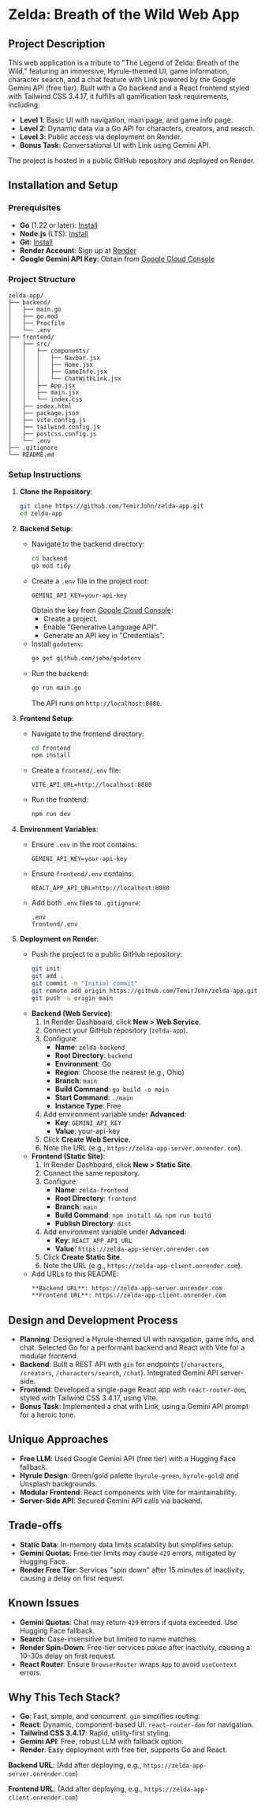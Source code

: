 # Zelda: Breath of the Wild Web App

## Project Description
This web application is a tribute to "The Legend of Zelda: Breath of the Wild," featuring an immersive, Hyrule-themed UI, game information, character search, and a chat feature with Link powered by the Google Gemini API (free tier). Built with a Go backend and a React frontend styled with Tailwind CSS 3.4.17, it fulfills all gamification task requirements, including:
- **Level 1**: Basic UI with navigation, main page, and game info page.
- **Level 2**: Dynamic data via a Go API for characters, creators, and search.
- **Level 3**: Public access via deployment on Render.
- **Bonus Task**: Conversational UI with Link using Gemini API.

The project is hosted in a public GitHub repository and deployed on Render.

## Installation and Setup

### Prerequisites
- **Go** (1.22 or later): [Install](https://golang.org/dl/)
- **Node.js** (LTS): [Install](https://nodejs.org/)
- **Git**: [Install](https://git-scm.com/)
- **Render Account**: Sign up at [Render](https://render.com)
- **Google Gemini API Key**: Obtain from [Google Cloud Console](https://console.cloud.google.com/)

### Project Structure
```
zelda-app/
├── backend/
│   ├── main.go
│   ├── go.mod
│   ├── Procfile
│   └── .env
├── frontend/
│   ├── src/
│   │   ├── components/
│   │   │   ├── Navbar.jsx
│   │   │   ├── Home.jsx
│   │   │   ├── GameInfo.jsx
│   │   │   └── ChatWithLink.jsx
│   │   ├── App.jsx
│   │   ├── main.jsx
│   │   └── index.css
│   ├── index.html
│   ├── package.json
│   ├── vite.config.js
│   ├── tailwind.config.js
│   ├── postcss.config.js
│   └── .env
├── .gitignore
└── README.md
```

### Setup Instructions
1. **Clone the Repository**:
   ```bash
   git clone https://github.com/TemirJohn/zelda-app.git
   cd zelda-app
   ```

2. **Backend Setup**:
   - Navigate to the backend directory:
     ```bash
     cd backend
     go mod tidy
     ```
   - Create a `.env` file in the project root:
     ```
     GEMINI_API_KEY=your-api-key
     ```
     Obtain the key from [Google Cloud Console](https://console.cloud.google.com/):
     - Create a project.
     - Enable "Generative Language API".
     - Generate an API key in "Credentials".
   - Install `godotenv`:
     ```bash
     go get github.com/joho/godotenv
     ```
   - Run the backend:
     ```bash
     go run main.go
     ```
     The API runs on `http://localhost:8080`.

3. **Frontend Setup**:
   - Navigate to the frontend directory:
     ```bash
     cd frontend
     npm install
     ```
   - Create a `frontend/.env` file:
     ```
     VITE_API_URL=http://localhost:8080
     ```
   - Run the frontend:
     ```bash
     npm run dev
     ```

4. **Environment Variables**:
   - Ensure `.env` in the root contains:
     ```
     GEMINI_API_KEY=your-api-key
     ```
   - Ensure `frontend/.env` contains:
     ```
     REACT_APP_API_URL=http://localhost:8080
     ```
   - Add both `.env` files to `.gitignore`:
     ```
     .env
     frontend/.env
     ```

5. **Deployment on Render**:
   - Push the project to a public GitHub repository:
     ```bash
     git init
     git add .
     git commit -m "Initial commit"
     git remote add origin https://github.com/TemirJohn/zelda-app.git
     git push -u origin main
     ```
   - **Backend (Web Service)**:
     1. In Render Dashboard, click **New > Web Service**.
     2. Connect your GitHub repository (`zelda-app`).
     3. Configure:
        - **Name**: `zelda-backend`
        - **Root Directory**: `backend`
        - **Environment**: Go
        - **Region**: Choose the nearest (e.g., Ohio)
        - **Branch**: `main`
        - **Build Command**: `go build -o main`
        - **Start Command**: `./main`
        - **Instance Type**: Free
     4. Add environment variable under **Advanced**:
        - **Key**: `GEMINI_API_KEY`
        - **Value**: your-api-key
     5. Click **Create Web Service**.
     6. Note the URL (e.g., `https://zelda-app-server.onrender.com`).
   - **Frontend (Static Site)**:
     1. In Render Dashboard, click **New > Static Site**.
     2. Connect the same repository.
     3. Configure:
        - **Name**: `zelda-frontend`
        - **Root Directory**: `frontend`
        - **Branch**: `main`
        - **Build Command**: `npm install && npm run build`
        - **Publish Directory**: `dist`
     4. Add environment variable under **Advanced**:
        - **Key**: `REACT_APP_API_URL`
        - **Value**: `https://zelda-app-server.onrender.com`
     5. Click **Create Static Site**.
     6. Note the URL (e.g., `https://zelda-app-client.onrender.com`).
   - Add URLs to this README:
     ```markdown
     **Backend URL**: https://zelda-app-server.onrender.com
     **Frontend URL**: https://zelda-app-client.onrender.com
     ```

## Design and Development Process
- **Planning**: Designed a Hyrule-themed UI with navigation, game info, and chat. Selected Go for a performant backend and React with Vite for a modular frontend.
- **Backend**: Built a REST API with `gin` for endpoints (`/characters`, `/creators`, `/characters/search`, `/chat`). Integrated Gemini API server-side.
- **Frontend**: Developed a single-page React app with `react-router-dom`, styled with Tailwind CSS 3.4.17, using Vite.
- **Bonus Task**: Implemented a chat with Link, using a Gemini API prompt for a heroic tone.

## Unique Approaches
- **Free LLM**: Used Google Gemini API (free tier) with a Hugging Face fallback.
- **Hyrule Design**: Green/gold palette (`hyrule-green`, `hyrule-gold`) and Unsplash backgrounds.
- **Modular Frontend**: React components with Vite for maintainability.
- **Server-Side API**: Secured Gemini API calls via backend.

## Trade-offs
- **Static Data**: In-memory data limits scalability but simplifies setup.
- **Gemini Quotas**: Free-tier limits may cause `429` errors, mitigated by Hugging Face.
- **Render Free Tier**: Services "spin down" after 15 minutes of inactivity, causing a delay on first request.

## Known Issues
- **Gemini Quotas**: Chat may return `429` errors if quota exceeded. Use Hugging Face fallback.
- **Search**: Case-insensitive but limited to name matches.
- **Render Spin-Down**: Free-tier services pause after inactivity, causing a 10–30s delay on first request.
- **React Router**: Ensure `BrowserRouter` wraps `App` to avoid `useContext` errors.

## Why This Tech Stack?
- **Go**: Fast, simple, and concurrent. `gin` simplifies routing.
- **React**: Dynamic, component-based UI. `react-router-dom` for navigation.
- **Tailwind CSS 3.4.17**: Rapid, utility-first styling.
- **Gemini API**: Free, robust LLM with fallback option.
- **Render**: Easy deployment with free tier, supports Go and React.[](https://render.com/)


**Backend URL**: (Add after deploying, e.g., `https://zelda-app-server.onrender.com`)

**Frontend URL**: (Add after deploying, e.g., `https://zelda-app-client.onrender.com`)

